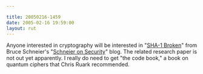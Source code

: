 ```yaml
---

title: 20050216-1459
date: 2005-02-16 19:59:00
layout: rut
---
```


Anyone interested in cryptography will be interested in "<a href="http://www.schneier.com/blog/archives/2005/02/sha1_broken.html">SHA-1
Broken</a>" from Bruce Schneier's "<a href="http://www.schneier.com/blog/">Schneier on Security</a>" blog.
The related research paper is not out yet apparently.  I really do
need to get "the code book," a book on quantum ciphers that Chris
Ruark recommended.

